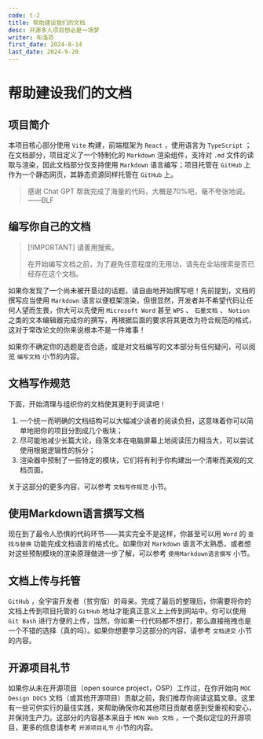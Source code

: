 ```yaml
---
code: t-2
title: 帮助建设我们的文档
desc: 开源多人项目想必是一场梦
writer: 布洛芬
first_date: 2024-8-14
last_date: 2024-9-20
---
```


# 帮助建设我们的文档

## 项目简介

本项目核心部分使用 `Vite` 构建，前端框架为 `React` ，使用语言为 `TypeScript` ；在文档部分，项目定义了一个特制化的 `Markdown` 渲染组件，支持对 `.md` 文件的读取与渲染，因此文档部分仅支持使用 `Markdown` 语言编写；项目托管在 `GitHub` 上作为一个静态网页，其静态资源同样托管在 `GitHub` 上。

> 
> 感谢 Chat GPT 帮我完成了海量的代码，大概是70%吧，毫不夸张地说。——BLF

## 编写你自己的文档

> [!IMPORTANT] 请善用搜索。
>
> 在开始编写文档之前，为了避免任意程度的无用功，请先在全站搜索是否已经存在这个文档。

如果你发现了一个尚未被开垦过的话题，请自由地开始撰写吧！先前提到，文档的撰写应当使用 `Markdown` 语言以便框架渲染，但很显然，开发者并不希望代码让任何人望而生畏，你大可以先使用 `Microsoft Word` 甚至 `WPS` 、 `石墨文档` 、 `Notion` 之类的文本编辑器完成你的撰写，再根据后面的要求将其更改为符合规范的格式，这对于常改论文的你来说根本不是一件难事！

如果你不确定你的选题是否合适，或是对文档编写的文本部分有任何疑问，可以阅览 `编写文档` 小节的内容。

## 文档写作规范

下面，开始清理与组织你的文档使其更利于阅读吧！

1. 一个统一而明确的文档结构可以大幅减少读者的阅读负担，这意味着你可以简单地把你的项目分割成几个板块；
2. 尽可能地减少长篇大论，段落文本在电脑屏幕上地阅读压力相当大，可以尝试使用根据逻辑性的拆分；
3. 渲染器中预制了一些特定的模块，它们将有利于你构建出一个清晰而美观的文档页面。

关于这部分的更多内容，可以参考 `文档写作规范` 小节。

## 使用Markdown语言撰写文档

现在到了最令人恐惧的代码环节——其实完全不是这样，你甚至可以用 `Word` 的 `查找与替换` 功能完成文档语言的格式化。如果你对 `Markdown` 语言不太熟悉，或者想对这些预制模块的渲染原理做进一步了解，可以参考 `使用Markdown语言撰写` 小节。

## 文档上传与托管

`GitHub` ，全宇宙开发者（贫穷版）的母亲。完成了最后的整理后，你需要将你的文档上传到项目托管的 `GitHub` 地址才能真正意义上上传到网站中。你可以使用 `Git Bash` 进行方便的上传，当然，你如果一行代码都不想打，那么直接拖拽也是一个不错的选择（真的吗）。如果你想要学习这部分的内容，请参考 `文档递交` 小节的内容。

## 开源项目礼节

如果你从未在开源项目（open source project，OSP）工作过，在你开始向 `MOC Design DOCS` 文档（或其他开源项目）贡献之前，我们推荐你阅读这篇文章。这里有一些可供实行的最佳实践，来帮助确保你和其他项目贡献者感到受重视和安心，并保持生产力。这部分的内容基本来自于 `MDN Web 文档` ，一个类似定位的开源项目，更多的信息请参考 `开源项目礼节` 小节的内容。